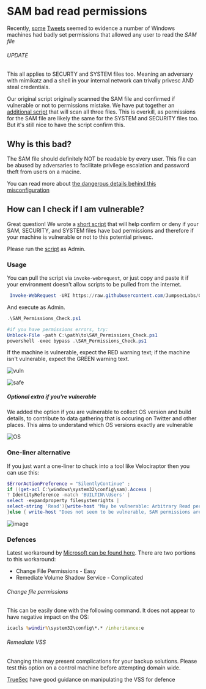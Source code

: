 # SAM bad read permissions

Recently, [some](https://twitter.com/jonasLyk/status/1417205166172950531) [Tweets](https://twitter.com/jeffmcjunkin/status/1417281315016122372)  seemed to evidence a number of Windows machines had badly set permissions that allowed any user to read the *SAM file*

###### UPDATE
This all applies to SECURTY and SYSTEM files too. Meaning an adversary with mimikatz and a shell in your internal network can trivally privesc AND steal credentials. 

Our original script originally scanned the SAM file and confirmed if vulnerable or not to permissions mistake. We have put together an [additional script](#Wider-permissions-check) that will scan all three files. This is overkill, as permissions for the SAM file are likely the same for the SYSTEM and SECURITY files too. But it's still nice to have the script confirm this. 

## Why is this bad?

The SAM file should definitely NOT be readable by every user. This file can be abused by adversaries to facilitate privilege escalation and password theft from users on a macine.

You can read more about [the dangerous details behind this misconfiguration](https://www.kb.cert.org/vuls/id/506989)

## How can I check if I am vulnerable?

Great question! We wrote a [short script](SAM_Permissions_Check.ps1) that will help confirm or deny if your SAM, SECURITY, and SYSTEM files have bad permissions and therefore if your machine is vulnerable or not to this potential privesc.

Please run the [script](SAM_Permissions_Check.ps1) as Admin.

### Usage
You can pull the script via `invoke-webrequest`, or just copy and paste it if your environment doesn't allow scripts to be pulled from the internet. 
```powershell
 Invoke-WebRequest -URI https://raw.githubusercontent.com/JumpsecLabs/Guidance-Advice/main/SAM_Permissions/SAM_Permissions_Check.ps1 -OutFile ./SAM_Permissions_Check.ps1  -usebasicparsing
```

And execute as Admin.
```powershell
.\SAM_Permissions_Check.ps1

#if you have permissions errors, try:
Unblock-File -path C:\path\to\SAM_Permissions_Check.ps1
powershell -exec bypass .\SAM_Permissions_Check.ps1
```
If the machine is vulnerable, expect the RED warning text; if the machine isn't vulnerable, expect the GREEN warning text.

![vuln](https://user-images.githubusercontent.com/44196051/126726994-3d004065-9f7a-449f-bbcb-f1dd6ac02241.png)

![safe](https://user-images.githubusercontent.com/44196051/126726996-6cba88a8-a08a-4837-ad90-2a88cd3cf934.png)

##### Optional extra if you're vulnerable
We added the option if you are vulnerable to collect OS version and build details, to contribute to data gathering that is occuring on Twitter and other places. This aims to understand which OS versions exactly are vulnerable

![OS](https://user-images.githubusercontent.com/44196051/126727076-9aa48ae4-f227-4049-81de-7415d3e9e6b4.png)


### One-liner alternative
If you just want a one-liner to chuck into a tool like Velociraptor then you can use this:
```powershell
$ErrorActionPreference = "SilentlyContinue" ;
if ((get-acl C:\windows\system32\config\sam).Access | 
? IdentityReference -match 'BUILTIN\\Users' | 
select -expandproperty filesystemrights | 
select-string 'Read'){write-host "May be vulnerable: Arbitrary Read permissions for SAM file"
}else { write-host "Does not seem to be vulnerable, SAM permissions are fine"}
```
![image](https://user-images.githubusercontent.com/49488209/126365217-d0915956-d1c1-4223-9521-2e82e6290e3d.png)

### Defences
Latest workaround by [Microsoft can be found here](https://msrc.microsoft.com/update-guide/vulnerability/CVE-2021-36934). There are two portions to this workaround:
* Change File Permissions - Easy
* Remediate Volume Shadow Service - Complicated

###### Change file permissions
This can be easily done with the following command. It does not appear to have negative impact on the OS:
```cmd
icacls %windir%\system32\config\*.* /inheritance:e
```
###### Remediate VSS
Changing this may present complications for your backup solutions. Please test this option on a control machine before attempting domain wide.

[TrueSec](https://blog.truesec.com/2021/07/20/hivenightmare-a-k-a-serioussam-local-privilege-escalation-in-windows/) have good guidance on manipulating the VSS for defence
